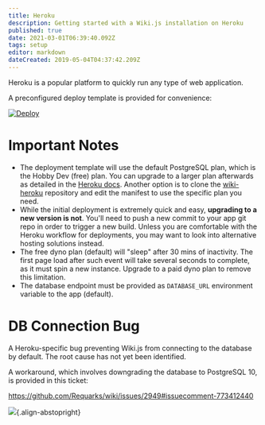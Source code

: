 ```yaml
---
title: Heroku
description: Getting started with a Wiki.js installation on Heroku
published: true
date: 2021-03-01T06:39:40.092Z
tags: setup
editor: markdown
dateCreated: 2019-05-04T04:37:42.209Z
---
```


Heroku is a popular platform to quickly run any type of web application.

A preconfigured deploy template is provided for convenience:

[![Deploy](https://www.herokucdn.com/deploy/button.svg)](https://heroku.com/deploy?template=https://github.com/requarks/wiki-heroku/tree/2.x)

# Important Notes

- The deployment template will use the default PostgreSQL plan, which is the Hobby Dev (free) plan. You can upgrade to a larger plan afterwards as detailed in the [Heroku docs](https://devcenter.heroku.com/articles/updating-heroku-postgres-databases). Another option is to clone the [wiki-heroku](https://github.com/Requarks/wiki-heroku) repository and edit the manifest to use the specific plan you need.
- While the initial deployment is extremely quick and easy, **upgrading to a new version is not**. You'll need to push a new commit to your app git repo in order to trigger a new build. Unless you are comfortable with the Heroku workflow for deployments, you may want to look into alternative hosting solutions instead.
- The free dyno plan (default) will "sleep" after 30 mins of inactivity. The first page load after such event will take several seconds to complete, as it must spin a new instance. Upgrade to a paid dyno plan to remove this limitation.
- The database endpoint must be provided as `DATABASE_URL` environment variable to the app (default).

# DB Connection Bug

A Heroku-specific bug preventing Wiki.js from connecting to the database by default. The root cause has not yet been identified.

A workaround, which involves downgrading the database to PostgreSQL 10, is provided in this ticket:

https://github.com/Requarks/wiki/issues/2949#issuecomment-773412440

![](https://a.icons8.com/TgwPdfer/uNiaiQ/svg.svg){.align-abstopright}
